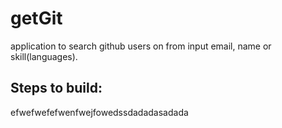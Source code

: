 # getGit
application to search github users on from input email, name or skill(languages).  
## Steps to build:  
efwefwefefwenfwejfowedssdadadasadada
